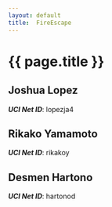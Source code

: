 ```yaml
---
layout: default
title:  FireEscape
---
```


# {{ page.title }}


## Joshua Lopez
***UCI Net ID***: lopezja4

## Rikako Yamamoto
***UCI Net ID***: rikakoy

## Desmen Hartono
***UCI Net ID***: hartonod
